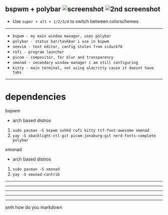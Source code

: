 

bspwm + polybar
![screenshot](link "screenshot")
![2nd screenshot](link "2nd screenshot")
---
- Use `super + alt + 1/2/3/4` to switch between colorschemes
---
- `bspwm - my main window manager, uses polybar`
- `polybar - status bar/taskbar i use in bspwm`
- `neovim - text editor, config stolen from siduck76`
- `rofi - program launcher`
- `picom - compositor, for blur and transparency`
- `xmonad - secondary window manager i am still configuring`
- `kitty - main terminal, not using alacritty cause it doesnt have tabs`


---
# dependencies
bspwm
- arch based distros
1. `sudo pacman -S bspwm sxhkd rofi kitty ttf-font-awesome xmonad` 
2. `yay -S xbacklight-ctl-git picom-jonaburg-git nerd-fonts-complete polybar` 

xmonad
- arch based distros
1. `sudo pacman -S xmonad`
2. `yay -S xmonad-contrib`


---
---
---
---
---
smh how do you markdown
